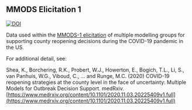 
MMODS Elicitation 1
-----------------
[![DOI](https://zenodo.org/badge/313416712.svg)](https://zenodo.org/badge/latestdoi/313416712)

Data used within the [MMODS-1 elicitation](https://midasnetwork.us/mmods/) of multiple modelling groups for supporting county reopening decisions during the COVID-19 pandemic in the US.  

For additional detail, see: 

Shea, K., Borchering, R.K., Probert, W.J., Howerton, E., Bogich, T.L., Li, S., van Panhuis, W.G., Viboud, C., ... and Runge, M.C. (2020) COVID-19 reopening strategies at the county level in the face of uncertainty: Multiple Models for Outbreak Decision Support. medRxiv. [https://www.medrxiv.org/content/10.1101/2020.11.03.20225409v1.full](https://www.medrxiv.org/content/10.1101/2020.11.03.20225409v1.full)

